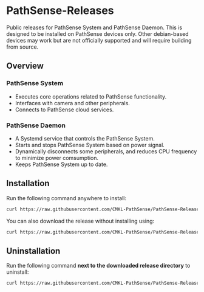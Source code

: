 # PathSense-Releases

Public releases for PathSense System and PathSense Daemon. This is designed to be installed on PathSense devices only. Other debian-based devices may work but are not officially supported and will require building from source.

## Overview

### PathSense System

- Executes core operations related to PathSense functionality.
- Interfaces with camera and other peripherals.
- Connects to PathSense cloud services.

### PathSense Daemon

- A Systemd service that controls the PathSense System.
- Starts and stops PathSense System based on power signal.
- Dynamically disconnects some peripherals, and reduces CPU frequency to minimize power comsumption.
- Keeps PathSense System up to date.

## Installation

Run the following command anywhere to install:

```sh
curl https://raw.githubusercontent.com/CMKL-PathSense/PathSense-Releases/refs/heads/main/install.sh | sh
```

You can also download the release without installing using:

```sh
curl https://raw.githubusercontent.com/CMKL-PathSense/PathSense-Releases/refs/heads/main/download.sh | sh
```

## Uninstallation

Run the following command **next to the downloaded release directory** to uninstall:

```sh
curl https://raw.githubusercontent.com/CMKL-PathSense/PathSense-Releases/refs/heads/main/remove.sh | sh
```
